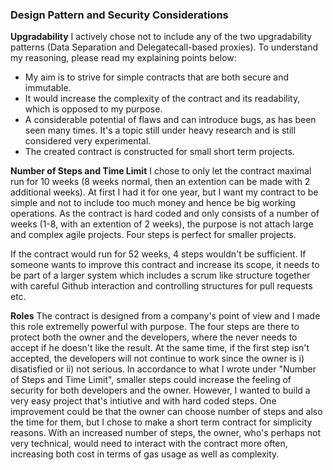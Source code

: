 ### Design Pattern and Security Considerations

**Upgradability**
I actively chose not to include any of the two upgradability patterns (Data Separation and Delegatecall-based proxies). 
To understand my reasoning, please read my explaining points below:

- My aim is to strive for simple contracts that are both secure and immutable. 
- It would increase the complexity of the contract and its readability, which is opposed to my purpose.
- A considerable potential of flaws and can introduce bugs, as has been seen many times. It's a topic still under heavy research and is still considered very experimental.
- The created contract is constructed for small short term projects.


**Number of Steps and Time Limit**
I chose to only let the contract maximal run for 10 weeks (8 weeks normal, then an extention can be made with 2 additional weeks). 
At first I had it for one year, but I want my contract to be simple and not to include too much money and hence be big working operations. 
As the contract is hard coded and only consists of a number of weeks (1-8, with an extention of 2 weeks),
the purpose is not attach large and complex agile projects. Four steps is perfect for smaller projects.

If the contract would run for 52 weeks, 4 steps wouldn't be sufficient. If someone wants to improve this contract and increase its scope, it needs to be part of a larger system which includes a scrum like structure
together with careful Github interaction and controlling structures for pull requests etc. 


**Roles**
The contract is designed from a company's point of view and I made this role extremelly powerful with purpose. The four steps are there to protect both the owner and the developers,
where the never needs to accept if he doesn't like the result. At the same time, if the first step isn't accepted, the developers will not continue to work since the owner is i) disatisfied or ii) not serious.
In accordance to what I wrote under "Number of Steps and Time Limit", smaller steps could increase the feeling of security for both developers and the owner. However, I wanted to 
build a very easy project that's intiutive and with hard coded steps. One improvement could be that the owner can choose number of steps and also the time for them, but I chose to 
make a short term contract for simplicity reasons. With an increased number of steps, the owner, who's perhaps not very technical, would need to 
interact with the contract more often, increasing both cost in terms of gas usage as well as complexity.

